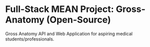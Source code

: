 # Full-Stack MEAN Project: Gross-Anatomy (Open-Source)

Gross Anatomy API and Web Application for aspiring medical students/professionals. 


